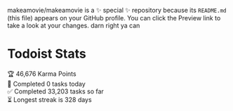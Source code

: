 makeamovie/makeamovie is a ✨ special ✨ repository because its `README.md` (this file) appears on your GitHub profile.
You can click the Preview link to take a look at your changes. darn right ya can

# Todoist Stats

<!-- TODO-IST:START -->
🏆  46,676 Karma Points           
🌸  Completed 0 tasks today           
✅  Completed 33,203 tasks so far           
⏳  Longest streak is 328 days
<!-- TODO-IST:END -->